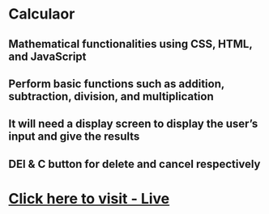 # Calculaor

## Mathematical functionalities using CSS, HTML, and JavaScript
## Perform basic functions such as addition, subtraction, division, and multiplication
## It will need a  display screen to display the user’s input and give the results
## DEl & C button for delete and cancel respectively

# [Click here to visit - Live](https://pravven16.github.io/Calculator/ "https://pravven16.github.io/Calculator/")